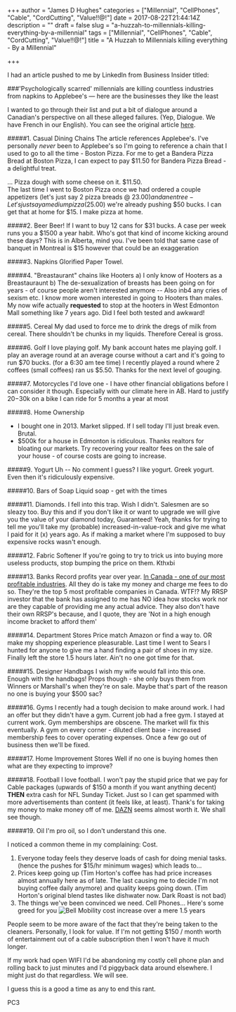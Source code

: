 +++
author = "James D Hughes"
categories = ["Millennial", "CellPhones", "Cable", "CordCutting", "Value!!@!"]
date = 2017-08-22T21:44:14Z
description = ""
draft = false
slug = "a-huzzah-to-millennials-killing-everything-by-a-millennial"
tags = ["Millennial", "CellPhones", "Cable", "CordCutting", "Value!!@!"]
title = "A Huzzah to Millennials killing everything - By a Millennial"

+++


I had an article pushed to me by LinkedIn from Business Insider titled: 

###'Psychologically scarred' millennials are killing countless industries from napkins to Applebee's — here are the businesses they like the least


I wanted to go through their list and put a bit of dialogue around a Canadian's perspective on all these alleged failures. (Yep, Dialogue.  We have French in our English).  You can see the original article [here](http://www.businessinsider.com/millennials-are-killing-list-2017-8/#casual-dining-chains-like-buffalo-wild-wings-and-applebees-1).

#####1. Casual Dining Chains
The article references Applebee's. I've personally *never* been to Applebee's so I'm going to reference a chain that I used to go to all the time - Boston Pizza.
For me to get a Bandera Pizza Bread at Boston Pizza, I can expect to pay $11.50 for Bandera Pizza Bread - a delightful treat.

...
Pizza dough with some cheese on it.  $11.50.  
The last time I went to Boston Pizza once we had ordered a couple appetizers (let's just say 2 pizza breads @ $23.00) and an entree - Let's just say a medium pizza ($25.00)  we're already pushing $50 bucks.  I can get that at home for $15.  I make pizza at home.

#####2. Beer
Beer!
If I want to buy 12 cans for $31 bucks.  A case per week runs you a $1500 a year habit. Who's got that kind of income kicking around these days?  This is in Alberta, mind you.  I've been told that same case of banquet in Montreal is $15 however that could be an exaggeration

#####3. Napkins
Glorified Paper Towel.

#####4. "Breastaurant" chains like Hooters
a) I only know of Hooters as a Breastauraunt
b) The de-sexualization of breasts has been going on for years - of course people aren't interested anymore
 -- Also inb4 any cries of sexism etc.  I know more women interested in going to Hooters than males. My now wife actually **requested** to stop at the hooters in West Edmonton Mall something like 7 years ago.  Did I feel both tested and awkward!

#####5. Cereal
My dad used to force me to drink the dregs of milk from cereal.  There shouldn't be chunks in my liquids.  Therefore Cereal is gross.

#####6. Golf
I love playing golf.
My bank account hates me playing golf.
I play an average round at an average course without a cart and it's going to run $70 bucks. (for a 6:30 am tee time)
I recently played a round where 2 coffees (small coffees) ran us $5.50.  Thanks for the next level of gouging.

#####7. Motorcycles
I'd love one - I have other financial obligations before I can consider it though.  Especially with our climate here in AB. Hard to justify $20-$30k on a bike I can ride for 5 months a year at most

#####8. Home Ownership
- I bought one in 2013.  Market slipped. If I sell today I'll just break even.  Brutal.
- $500k for a house in Edmonton is ridiculous. Thanks realtors for bloating our markets. Try recovering your realtor fees on the sale of your house - of course costs are going to increase.

#####9. Yogurt
Uh -- No comment I guess?  I like yogurt. Greek yogurt.  Even then it's ridiculously expensive.

#####10. Bars of Soap
Liquid soap - get with the times

#####11. Diamonds.
I fell into this trap. Wish I didn't.  Salesmen are so sleazy too.  Buy this and if you don't like it or want to upgrade we will give you the value of your diamond today, Guaranteed!
Yeah, thanks for trying to tell me you'll take my (probable) increased-in-value-rock and give me what I paid for it (x) years ago.  As if making a market where I'm supposed to buy expensive rocks wasn't enough.

#####12. Fabric Softener
If you're going to try to trick us into buying more useless products, stop bumping the price on them. Kthxbi

#####13. Banks
Record profits year over year.  [In Canada - one of our most profitable industries](http://www.canadianbusiness.com/lists-and-rankings/best-stocks/2016-most-profitable-companies/). All they do is take my money and charge me fees to do so.  They're the top 5 most profitable companies in Canada.  WTF!?  My RRSP investor that the bank has assigned to me has NO idea how stocks work nor are they capable of providing me any actual advice.  They also don't have their own RRSP's because, and I quote, they are 'Not in a high enough income bracket to afford them'

#####14. Department Stores
Price match Amazon or find a way to. OR make my shopping experience pleasurable.  Last time I went to Sears I hunted for anyone to give me a hand finding a pair of shoes in my size.  Finally left the store 1.5 hours later. Ain't no one got time for that.

#####15. Designer Handbags
I wish my wife would fall into this one.  Enough with the handbags!  Props though - she only buys them from Winners or Marshall's when they're on sale.  Maybe that's part of the reason no one is buying your $500 sac?

#####16. Gyms
I recently had a tough decision to make around work.  I had an offer but they didn't have a gym.  Current job had a free gym. I stayed at current work.  Gym memberships are obscene. The market will fix this eventually.  A gym on every corner - diluted client base - increased membership fees to cover operating expenses.  Once a few go out of business then we'll be fixed.

#####17. Home Improvement Stores
Well if no one is buying homes then what are they expecting to improve?

#####18. Football
I love football.  I won't pay the stupid price that we pay for Cable packages (upwards of $150 a month if you want anything decent) **THEN** extra cash for NFL Sunday Ticket. Just so I can get spammed with more advertisements than content (it feels like, at least).  Thank's for taking my money to make money off of me.   [DAZN](https://www.dazn.com/) seems almost worth it.  We shall see though.

#####19. Oil
I'm pro oil, so I don't understand this one.

I noticed a common theme in my complaining: Cost.

1. Everyone today feels they deserve loads of cash for doing menial tasks. (hence the pushes for $15/hr minimum wages) which leads to...
2. Prices keep going up (Tim Horton's coffee has had price increases almost annually here as of late.  The last causing me to decide I'm not buying coffee daily anymore) and quality keeps going down. (Tim Horton's original blend tastes like dishwater now.  Dark Roast is not bad)
3. The things we've been convinced we need. Cell Phones... Here's some greed for you
![Bell Mobility cost increase over a mere 1.5 years](https://www.dropbox.com/s/c62vg1mqwp1uyvp/Bell.PNG?raw=1)

People seem to be more aware of the fact that they're being taken to the cleaners.  Personally, I look for value.  If I'm not getting $150 / month worth of entertainment out of a cable subscription then I won't have it much longer.

If my work had open WIFI I'd be abandoning my costly cell phone plan and rolling back to just minutes and I'd piggyback data around elsewhere.  I might just do that regardless. We will see.

I guess this is a good a time as any to end this rant.

PC3

